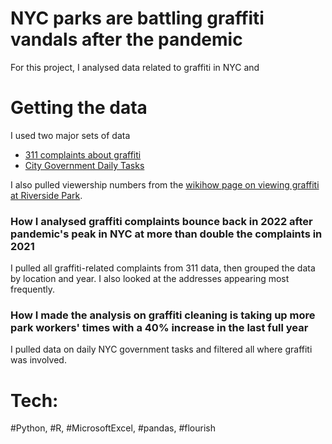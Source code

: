 # NYC parks are battling graffiti vandals after the pandemic
For this project, I analysed data related to graffiti in NYC and 

# Getting the data

I used two major sets of data
* [311 complaints about graffiti](https://data.cityofnewyork.us/Social-Services/311-Service-Requests-from-2010-to-Present/erm2-nwe9/data)
* [City Government Daily Tasks](https://data.cityofnewyork.us/City-Government/Daily-Tasks-Park-Cleaning-Records/kwte-dppd/data)

I also pulled viewership numbers from the [wikihow page on viewing graffiti at Riverside Park](https://www.wikihow.com/Get-to-the-Freedom-Tunnel).

### How I analysed graffiti complaints bounce back in 2022 after pandemic's peak in NYC at more than double the complaints in 2021

I pulled all graffiti-related complaints from 311 data, then grouped the data by location and year. I also looked at the addresses appearing most frequently.

### How I made the analysis on graffiti cleaning is taking up more park workers' times with a 40% increase in the last full year

I pulled data on daily NYC government tasks and filtered all where graffiti was involved. 

# Tech:
#Python, #R, #MicrosoftExcel, #pandas, #flourish

